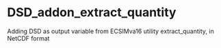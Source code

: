# DSD_addon_extract_quantity

Adding DSD as output variable from ECSIMva16 utility extract_quantity, in NetCDF format
